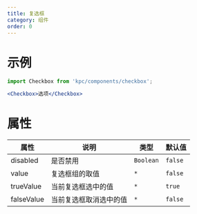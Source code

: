 ```yaml
---
title: 复选框
category: 组件
order: 0
---
```


# 示例

```jsx
import Checkbox from 'kpc/components/checkbox';

<Checkbox>选项</Checkbox>
```

# 属性

| 属性 | 说明 | 类型 | 默认值 |
| --- | --- | --- | --- |
| disabled | 是否禁用 | `Boolean` | `false` |
| value | 复选框组的取值 | `*` | `false` |
| trueValue | 当前复选框选中的值 | `*` | `true` |
| falseValue | 当前复选框取消选中的值 | `*` | `false` |
